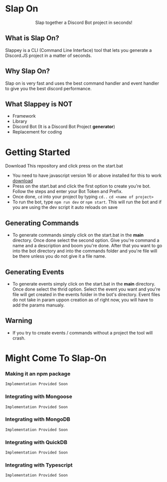 # Slap On

<p align="center">Slap together a Discord Bot project in seconds!</p>

## What is Slap On?

Slappey is a CLI (Command Line Interface) tool that lets you generate a Discord.JS project in a matter of seconds.

## Why Slap On?

Slap on is very fast and uses the best command handler and event handler to give you the best discord performance.

## What Slappey is NOT

- Framework
- Library
- Discord Bot (It is a Discord Bot Project **generator**)
- Replacement for coding

# Getting Started

Download This repository and click press on the start.bat

- You need to have javascript version 16 or above installed for this to work [download](https://nodejs.org/dist/v16.14.1/node-v16.14.1-x64.msi)
- Press on the start.bat and click the first option to create you're bot. Follow the steps and enter your Bot Token and Prefix.
- Once done, `cd` into your project by typing `cd..` `cd <name of project>`
- To run the bot, type `npm run dev` or `npm start`. This will run the bot and if you are using the dev script it auto reloads on save

## Generating Commands

- To generate commands simply click on the start.bat in the **main** directory. Once done select the second option. Give you're command a name and a description and boom you're done. After that you want to go into the bot directory and into the commands folder and you're file will be there unless you do not give it a file name.

## Generating Events

- To generate events simply click on the start.bat in the **main** directory. Once done select the thrid option. Select the event you want and you're file will get created in the events folder in the bot's directory. Event files do not take in param uppon creation as of right now, you will have to add the params manualy.


## Warning
- If you try to create events / commands without a project the tool will crash.

# Might Come To Slap-On
### Making it an npm package

```
Implementation Provided Soon
```

### Integrating with Mongoose

```
Implementation Provided Soon
```

### Integrating with MongoDB

```
Implementation Provided Soon
```

### Integrating with QuickDB

```
Implementation Provided Soon
```

### Integrating with Typescript

```
Implementation Provided Soon
```